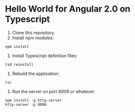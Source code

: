 # Hello World for Angular 2.0 on Typescript

1. Clone this repository.
1. Install npm modules:
```
npm install
``` 
1. Install Typescript definition files:
```
tsd reinstall
```
1. Rebuild the application:
```
tsc
```
1. Run the server on port 8008 or whatever:
```
npm install -g http-server
http-server -p 8008
```

